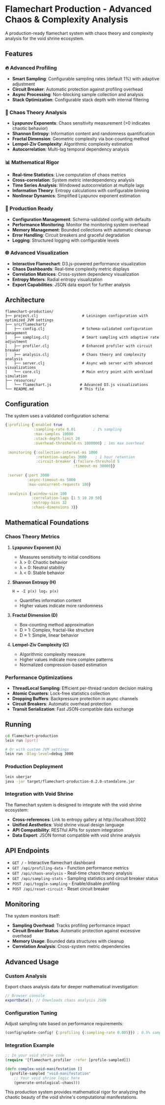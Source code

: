 # Flamechart Production - Advanced Chaos & Complexity Analysis

A production-ready flamechart system with chaos theory and complexity analysis for the void shrine ecosystem.

## Features

### 🔥 Advanced Profiling
- **Smart Sampling**: Configurable sampling rates (default 1%) with adaptive adjustment
- **Circuit Breaker**: Automatic protection against profiling overhead
- **Async Processing**: Non-blocking sample collection and analysis
- **Stack Optimization**: Configurable stack depth with internal filtering

### 🧮 Chaos Theory Analysis
- **Lyapunov Exponents**: Chaos sensitivity measurement (>0 indicates chaotic behavior)
- **Shannon Entropy**: Information content and randomness quantification
- **Fractal Dimension**: Geometric complexity via box-counting method
- **Lempel-Ziv Complexity**: Algorithmic complexity estimation
- **Autocorrelation**: Multi-lag temporal dependency analysis

### 📊 Mathematical Rigor
- **Real-time Statistics**: Live computation of chaos metrics
- **Cross-correlation**: System metric interdependency analysis
- **Time Series Analysis**: Windowed autocorrelation at multiple lags
- **Information Theory**: Entropy calculations with configurable binning
- **Nonlinear Dynamics**: Simplified Lyapunov exponent estimation

### 🎯 Production Ready
- **Configuration Management**: Schema-validated config with defaults
- **Performance Monitoring**: Monitor the monitoring system overhead
- **Memory Management**: Bounded collections with automatic cleanup  
- **Error Handling**: Circuit breakers and graceful degradation
- **Logging**: Structured logging with configurable levels

### 🌐 Advanced Visualization
- **Interactive Flamechart**: D3.js-powered performance visualization
- **Chaos Dashboards**: Real-time complexity metric displays
- **Correlation Matrices**: Cross-system dependency visualization
- **Entropy Meters**: Radial entropy visualization
- **Export Capabilities**: JSON data export for further analysis

## Architecture

```
flamechart-production/
├── project.clj                    # Leiningen configuration with optimized JVM settings
├── src/flamechart/
│   ├── config.clj                 # Schema-validated configuration management
│   ├── sampling.clj               # Smart sampling with adaptive rate adjustment
│   ├── profiler.clj               # Enhanced profiler with circuit breaker
│   ├── analysis.clj               # Chaos theory and complexity analysis
│   ├── server.clj                 # Async web server with advanced visualizations
│   └── core.clj                   # Main entry point with workload simulation
├── resources/
│   └── flamechart.js             # Advanced D3.js visualizations
└── README.md                     # This file
```

## Configuration

The system uses a validated configuration schema:

```clojure
{:profiling {:enabled true
             :sampling-rate 0.01        ; 1% sampling
             :max-samples 10000
             :stack-depth-limit 20
             :overhead-threshold-ns 1000000} ; 1ms max overhead
 
 :monitoring {:collection-interval-ms 1000
              :retention-samples 3600    ; 1 hour retention
              :circuit-breaker {:failure-threshold 5
                               :timeout-ms 30000}}
 
 :server {:port 3000
          :async-timeout-ms 5000
          :max-concurrent-requests 100}
 
 :analysis {:window-size 100
            :correlation-lags [1 5 10 20 50]
            :entropy-bins 32
            :chaos-dimensions 3}}
```

## Mathematical Foundations

### Chaos Theory Metrics

1. **Lyapunov Exponent (λ)**
   - Measures sensitivity to initial conditions
   - λ > 0: Chaotic behavior
   - λ = 0: Neutral stability  
   - λ < 0: Stable behavior

2. **Shannon Entropy (H)**
   ```
   H = -Σ p(x) log₂ p(x)
   ```
   - Quantifies information content
   - Higher values indicate more randomness

3. **Fractal Dimension (D)**
   - Box-counting method approximation
   - D > 1: Complex, fractal-like structure
   - D ≈ 1: Simple, linear behavior

4. **Lempel-Ziv Complexity (C)**
   - Algorithmic complexity measure
   - Higher values indicate more complex patterns
   - Normalized compression-based estimation

### Performance Optimizations

- **ThreadLocal Sampling**: Efficient per-thread random decision making
- **Atomic Counters**: Lock-free statistics collection
- **Dropping Buffers**: Backpressure protection in async channels
- **Circuit Breakers**: Automatic overhead protection
- **Transit Serialization**: Fast JSON-compatible data exchange

## Running

```bash
cd flamechart-production
lein run [port]

# Or with custom JVM settings
lein run -Dlog-level=debug 3000
```

### Production Deployment

```bash
lein uberjar
java -jar target/flamechart-production-0.2.0-standalone.jar
```

### Integration with Void Shrine

The flamechart system is designed to integrate with the void shrine ecosystem:

- **Cross-references**: Link to entropy gallery at http://localhost:3002
- **Unified Aesthetics**: Void shrine visual design language
- **API Compatibility**: RESTful APIs for system integration
- **Data Export**: JSON format compatible with void shrine analysis

## API Endpoints

- `GET /` - Interactive flamechart dashboard
- `GET /api/profiling-data` - Function performance metrics
- `GET /api/chaos-analysis` - Real-time chaos theory analysis
- `GET /api/sampling-stats` - Sampling statistics and circuit breaker status
- `POST /api/toggle-sampling` - Enable/disable profiling
- `POST /api/reset-circuit` - Reset circuit breaker

## Monitoring

The system monitors itself:

- **Sampling Overhead**: Tracks profiling performance impact
- **Circuit Breaker Status**: Automatic protection against excessive overhead
- **Memory Usage**: Bounded data structures with cleanup
- **Correlation Analysis**: Cross-system metric dependencies

## Advanced Usage

### Custom Analysis

Export chaos analysis data for deeper mathematical investigation:

```javascript
// Browser console
exportData(); // Downloads chaos analysis JSON
```

### Configuration Tuning

Adjust sampling rate based on performance requirements:

```clojure
(config/update-config! {:profiling {:sampling-rate 0.005}}) ; 0.5% sampling
```

### Integration Example

```clojure
;; In your void shrine code
(require '[flamechart.profiler :refer [profile-sampled]])

(defn complex-void-manifestation []
  (profile-sampled "void-manifestation"
    ;; Your void shrine logic here
    (generate-ontological-chaos)))
```

This production system provides mathematical rigor for analyzing the chaotic beauty of the void shrine's computational manifestations.